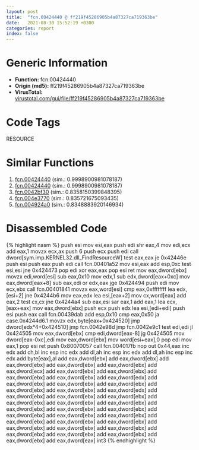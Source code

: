 ```yaml
---
layout: post
title:  "fcn.00424440 @ ff219f45286905b4a87327ca719363be"
date:   2021-08-30 15:52:19 +0300
categories: report
index: false
---
```


# Generic Information
- **Function:** fcn.00424440
- **Origin (md5):** ff219f45286905b4a87327ca719363be
- **VirusTotal:** [virustotal.com/gui/file/ff219f45286905b4a87327ca719363be][virustotal_ref]

# Code Tags
<span class="tag" id="RESOURCE">RESOURCE</span>


# Similar Functions

1. [fcn.00424440][similar_1_ref] (sim.: 0.9998900981078187)
2. [fcn.00424440][similar_2_ref] (sim.: 0.9998900981078187)
3. [fcn.0042bf30][similar_3_ref] (sim.: 0.8358150399848395)
4. [fcn.004e3770][similar_4_ref] (sim.: 0.835721675093435)
5. [fcn.004924a0][similar_5_ref] (sim.: 0.8348883920146934)


# Disassembled Code

{% highlight nasm %}
push esi
mov esi,eax
push edi
shr eax,4
mov edi,ecx
add eax,1
movzx ecx,ax
push 6
push ecx
push edi
call dword[sym.imp.KERNEL32.dll_FindResourceW]
test eax,eax
je 0x42446e
push esi
push eax
push edi
call fcn.00401a52
mov esi,eax
add esp,0xc
test esi,esi
jne 0x424473
pop edi
xor eax,eax
pop esi
ret 
mov eax,dword[ebx]
movzx edi,word[esi]
sub eax,0x10
mov edx,1
sub edx,dword[eax+0xc]
mov eax,dword[eax+8]
sub eax,edi
or edx,eax
jge 0x424494
push edi
mov ecx,ebx
call fcn.00401841
movzx eax,word[esi]
cmp eax,0xffffffff
lea edx,[esi+2]
jne 0x4244b6
mov eax,edx
lea esi,[eax+2]
mov cx,word[eax]
add eax,2
test cx,cx
jne 0x4244a4
sub eax,esi
sar eax,1
add eax,1
lea ecx,[eax+eax]
mov eax,dword[ebx]
push ecx
push edx
lea esi,[edi+edi]
push esi
push eax
call fcn.00439dab
add esp,0x10
cmp eax,0x50
ja case.0x4244d6.1
movzx edx,byte[eax+0x424520]
jmp dword[edx*4+0x424510]
jmp fcn.0042e98d
jmp fcn.0042e9c1
test edi,edi
jl 0x424505
mov eax,dword[ebx]
cmp edi,dword[eax-8]
jg 0x424505
mov dword[eax-0xc],edi
mov eax,dword[ebx]
mov word[esi+eax],0
pop edi
mov eax,1
pop esi
ret 
push 0x80070057
call fcn.004017fb
nop 
out 0x44,eax
inc edx
add ch,bl
inc esp
inc edx
add dl,ah
inc esp
inc edx
add dl,ah
inc esp
inc edx
add byte[eax],al
add eax,dword[ebx]
add eax,dword[ebx]
add eax,dword[ebx]
add eax,dword[ebx]
add eax,dword[ebx]
add eax,dword[ecx]
add eax,dword[ebx]
add eax,dword[ebx]
add eax,dword[ebx]
add eax,dword[ebx]
add eax,dword[edx]
add eax,dword[ebx]
add eax,dword[ebx]
add eax,dword[ebx]
add eax,dword[ebx]
add eax,dword[ebx]
add eax,dword[edx]
add eax,dword[ebx]
add eax,dword[ebx]
add eax,dword[ebx]
add eax,dword[ebx]
add eax,dword[ebx]
add eax,dword[ebx]
add eax,dword[ebx]
add eax,dword[ebx]
add eax,dword[ebx]
add eax,dword[ebx]
add eax,dword[ebx]
add eax,dword[ebx]
add eax,dword[ebx]
add eax,dword[ebx]
add eax,dword[ebx]
add eax,dword[ebx]
add eax,dword[ebx]
add eax,dword[ebx]
add eax,dword[ebx]
add eax,dword[ebx]
add eax,dword[ebx]
add eax,dword[ebx]
add eax,dword[eax]
int3 
{% endhighlight %}


[similar_1_ref]: /report/fcn.00424440@8e21fa3f0489a6a256cf202e57f712bc
[similar_2_ref]: /report/fcn.00424440@44e1ffcf4e71f4505c09d520fd75f1e4
[similar_3_ref]: /report/fcn.0042bf30@e2ba7f10eb234338a49853c34d7d9c56
[similar_4_ref]: /report/fcn.004e3770@4fe38de7c6c86a1bad209560fa052231
[similar_5_ref]: /report/fcn.004924a0@be7fba7cc724acf4ae2900d99e0fc9c3
[virustotal_ref]: https://www.virustotal.com/gui/file/ff219f45286905b4a87327ca719363be